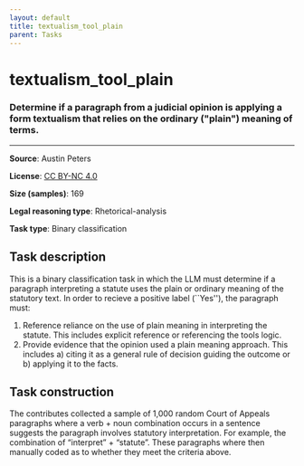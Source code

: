 ```yaml
---
layout: default
title: textualism_tool_plain
parent: Tasks
---
```

# textualism_tool_plain

### Determine if a paragraph from a judicial opinion is applying a form textualism that relies on the ordinary ("plain") meaning of terms.
---



**Source**: Austin Peters

**License**: [CC BY-NC 4.0](https://creativecommons.org/licenses/by-nc/4.0/)

**Size (samples)**: 169

**Legal reasoning type**: Rhetorical-analysis

**Task type**: Binary classification

## Task description

This is a binary classification task in which the LLM must determine if a paragraph interpreting a statute uses the plain or ordinary meaning of the statutory text. In order to recieve a positive label (``Yes''), the paragraph must: 

1. Reference reliance on the use of plain meaning in interpreting the statute. This includes explicit reference or referencing the tools logic. 
2. Provide evidence that the opinion used a plain meaning approach. This includes a) citing it as a general rule of decision guiding the outcome or b) applying it to the facts.

## Task construction

The contributes collected a sample of 1,000 random Court of Appeals paragraphs where a verb + noun combination occurs in a sentence suggests the paragraph involves statutory interpretation. For example, the combination of “interpret” + “statute”. These paragraphs where then manually coded as to whether they meet the criteria above. 


